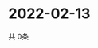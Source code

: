 # 2022-02-13
  共 0条

  <!-- BEGIN -->
  <!-- 最后更新时间Sun Feb 13 2022 01:53:17 GMT+0000 (Coordinated Universal Time) -->
  
  <!-- END -->
  
  